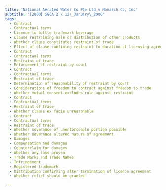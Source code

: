 ```yaml
---
title: 'National Aerated Water Co Pte Ltd v Monarch Co, Inc'
subtitle: "[2000] SGCA 2 / 12\_January\_2000"
tags:
  - Contract
  - Contractual terms
  - Licence to bottle trademark beverage
  - Clause restraining sale or distribution of other products
  - Whether clause constitutes restraint of trade
  - Effect of clause confining restraint to duration of licensing agreement
  - Contract
  - Contractual terms
  - Restraint of trade
  - Enforcement of restraint by court
  - Contract
  - Contractual terms
  - Restraint of trade
  - Determination of reasonability of restraint by court
  - Considerations of freedom to contract against freedom to trade
  - Whether mutual consent excludes rule against restraint
  - Contract
  - Contractual terms
  - Restraint of trade
  - Whether clause ex facie unreasonable
  - Contract
  - Contractual terms
  - Restraint of trade
  - Whether severance of unenforceable portion possible
  - Whether severance altered nature of agreement
  - Damages
  - Compensation and damages
  - Counterclaim for damages
  - Whether any loss proven
  - Trade Marks and Trade Names
  - Infringement
  - Registered trademark
  - Distribution confirming after termination of licence agreement
  - Whether relief should be granted

---
```


